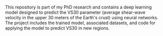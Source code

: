 This repository is part of my PhD research and contains a deep learning model designed to predict the VS30 parameter (average shear-wave velocity in the upper 30 meters of the Earth's crust) using neural networks. The project includes the trained model, associated datasets, and code for applying the model to predict VS30 in new regions.
